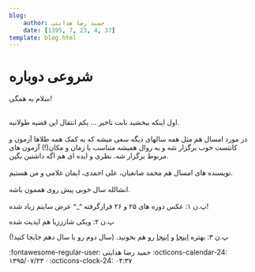 ```yaml
---
blog:
    author: حمید رضا هدایتی
    date: [1395, 7, 23, 4, 37]
template: blog.html
---
```

# شروعی دوباره

<div class="cnt">
سلام به همگی!<br/><p><br/>اول اینکه ببخشید بابت تاخیر ... یکم انتقال این قضیه طولانیه.<br/><br/>در مورد امسال هم مثل همه سالهای دیگه سعی میشه که به کمک همه طلاها آزمون و کانتست خوب برگزار شه و به روال همیشه متناسب با زمان و مکان(!) آزمون های مربوط برگزار شه. نظری و ایده ای هم اگه داشتین بگین.<br/><br/>نویسنده های امسال هم محمد صانعیان، علی احمدی، ایمان غلامی و من هستیم.<br/><br/>انشالله سال خوبی پیش روی هممون باشه.<br/><br/>پ.ن ۱: عکس دوره های ۲۵ و ۲۶ قرارگرفته ^_^ عرض سایتم زیاد شده!<br/></p>
<p>پ.ن ۲: ویکی شازززیا هم اپدیت شده</p>
<p>پ.ن ۳:
بهتره <a href="http://shaazzz.ir/1392/08/04/%D8%B3%D8%A7%D9%84-%D8%AC%D8%AF%DB%8C%D8%AF" target="_blank">اینجا</a> و <a href="http://shaazzz.ir/1393/06/11/%D9%BE%DB%8C%D8%B4%D9%86%D9%87%D8%A7%D8%AF%D8%A7%D8%AA-%D8%A8%D8%B1%D8%A7%DB%8C-%D8%B9%D9%85%D9%84%DB%8C">اینجا</a> رو هم بخونید. (سال دوم رو با سال دهم جابجا کنید!)</p>
</div>

<div class="blog-info" markdown>
<span class="blog-author">
:fontawesome-regular-user: حمید رضا هدایتی
</span>
<span class="blog-date">
:octicons-calendar-24: ۱۳۹۵/۰۷/۲۳ · :octicons-clock-24: ۰۴:۳۷
</span>
</div>

